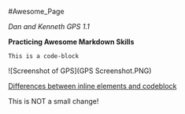 #Awesome_Page

*Dan and Kenneth GPS 1.1*

**Practicing Awesome Markdown Skills**

`This is a code-block`

![Screenshot of GPS](GPS Screenshot.PNG)

[Differences between inline elements and codeblock](https://www.impressivewebs.com/difference-block-inline-css/)

This is NOT a small change!

